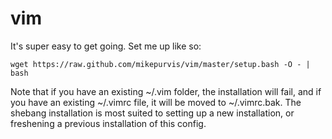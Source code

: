 vim
===

It's super easy to get going. Set me up like so:

    wget https://raw.github.com/mikepurvis/vim/master/setup.bash -O - | bash

Note that if you have an existing ~/.vim folder, the installation will fail, and if
you have an existing ~/.vimrc file, it will be moved to ~/.vimrc.bak. The shebang
installation is most suited to setting up a new installation, or freshening a previous
installation of this config.
